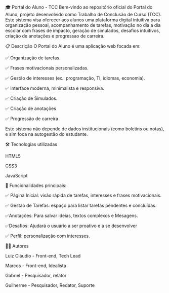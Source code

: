 🎓 Portal do Aluno - TCC Bem-vindo ao repositório oficial do Portal do Aluno, projeto desenvolvido como Trabalho de Conclusão de Curso (TCC). Este sistema visa oferecer aos alunos uma plataforma digital intuitiva para organização pessoal, acompanhamento de tarefas, motivação no dia a dia escolar com frases de impacto, geração de simulados, desafios intuitivos, criação de anotações e progressao de carreira.

📋 Descrição O Portal do Aluno é uma aplicação web focada em:

✅ Organização de tarefas.

✅ Frases motivacionais personalizadas.

✅ Gestão de interesses (ex.: programação, TI, idiomas, economia).

✅ Interface moderna, minimalista e responsiva.

✅ Criação de Simulados.

✅ Criação de anotações

✅ Progressão de carreira

Este sistema não depende de dados institucionais (como boletins ou notas), e sim foca na autogestão do estudante.

🛠️ Tecnologias utilizadas

HTML5

CSS3

JavaScript

🚀 Funcionalidades principais:

✅ Página Inicial: visão rápida de tarefas, interesses e frases motivacionais. 

✅ Gestão de Tarefas: espaço para listar tarefas pendentes e concluídas. 

✅Anotações: Para salvar ideias, textos complexos e Mesagens. 

✅Desafios: Ajudará o usuário a ser proativo e a se desenvolver

✅ Perfil: personalização com interesses.

👨‍💻 Autores 

Luiz Cláudio - Front-end, Tech Lead

Marcos - Front-end, Idealista

Gabriel - Pesquisador, relator 

Guilherme - Pesquisador, Redator, Suporte
